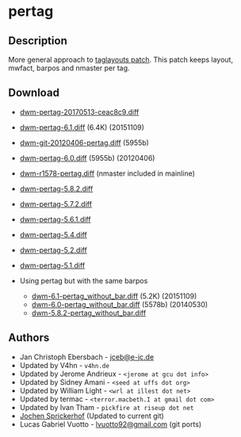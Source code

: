pertag
======

Description
-----------
More general approach to [taglayouts patch](../historical/taglayouts).
This patch keeps layout, mwfact, barpos and nmaster per tag.

Download
--------
* [dwm-pertag-20170513-ceac8c9.diff](dwm-pertag-20170513-ceac8c9.diff)
* [dwm-pertag-6.1.diff](dwm-pertag-6.1.diff) (6.4K) (20151109)
* [dwm-git-20120406-pertag.diff](dwm-git-20120406-pertag.diff) (5955b)
* [dwm-pertag-6.0.diff](dwm-pertag-6.0.diff) (5955b) (20120406)
* [dwm-r1578-pertag.diff](dwm-r1578-pertag.diff) (nmaster included in mainline)
* [dwm-pertag-5.8.2.diff](dwm-pertag-5.8.2.diff)
* [dwm-pertag-5.7.2.diff](dwm-pertag-5.7.2.diff)
* [dwm-pertag-5.6.1.diff](dwm-pertag-5.6.1.diff)
* [dwm-pertag-5.4.diff](dwm-pertag-5.4.diff)
* [dwm-pertag-5.2.diff](dwm-pertag-5.2.diff)
* [dwm-pertag-5.1.diff](dwm-pertag-5.1.diff)

* Using pertag but with the same barpos
  * [dwm-6.1-pertag_without_bar.diff](dwm-6.1-pertag_without_bar.diff) (5.2K) (20151109)
  * [dwm-6.0-pertag_without_bar.diff](dwm-6.0-pertag_without_bar.diff) (5578b) (20140530)
  * [dwm-5.8.2-pertag\_without\_bar.diff](dwm-5.8.2-pertag_without_bar.diff)

Authors
-------
* Jan Christoph Ebersbach - <jceb@e-jc.de>
* Updated by V4hn - `v4hn.de`
* Updated by Jerome Andrieux - `<jerome at gcu dot info>`
* Updated by Sidney Amani - `<seed at uffs dot org>`
* Updated by William Light - `<wrl at illest dot net>`
* Updated by termac - `<terror.macbeth.I at gmail dot com>`
* Updated by Ivan Tham - `pickfire at riseup dot net`
* [Jochen Sprickerhof](mailto:project@firstname.lastname.de) (Updated to current git)
* Lucas Gabriel Vuotto - <lvuotto92@gmail.com> (git ports)
